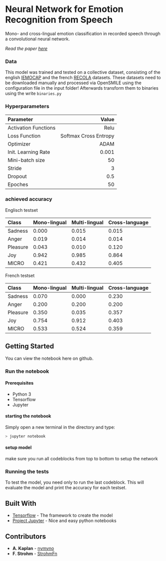 # Neural Network for Emotion Recognition from Speech


Mono- and cross-lingual emotion classification in recorded speech through a convolutional neural network.

*Read the paper [here](https://github.com/StraysWonderland/Neural-Network-for-Emotion-Recognition-from-Speech/blob/master/Paper/paper_cagritasci_emotionrecognition.pdf)*
### Data
This model was trained and tested on a collective dataset, 
consisting of the english [IEMOCAP](https://sail.usc.edu/iemocap/)
and the french [RECOLA](http://diuf.unifr.ch/diva/recola/index.html) datasets.
These datasets need to be downloaded manually and processed via OpenSMILE using the configuration file in the input folder!
Afterwards transform them to binaries using the write ```binaries.py```

### Hyperparameters
Parameter| Value  
:--|--:
Activation Functions | Relu
Loss Function | Softmax Cross Entropy
Optimizer | ADAM
Init. Learning Rate | 0.001
Mini-batch size | 50
Stride | 3
Dropout | 0.5
Epoches | 50

### achieved accuracy
Englisch testset

|Class | Mono-lingual | Multi-lingual | Cross-language
|:--|:--|:--|:--|
|Sadness | 0.000 | 0.015| 0.015
|Anger |0.019 |0.014| 0.014
|Pleasure| 0.043 |0.010| 0.120
|Joy| 0.942| 0.985| 0.864
|MICRO| 0.421| 0.432| 0.405

French testset

Class | Mono-lingual | Multi-lingual | Cross-language
:--|:--|:--|:--|
Sadness| 0.070 |0.000 |0.230
Anger| 0.200 |0.200 |0.200
|Pleasure| 0.350 |0.035 |0.357
Joy| 0.754| 0.912 |0.403
MICRO| 0.533 |0.524 |0.359

## Getting Started
You can view the notebook here on github. 
### Run the notebook
#### Prerequisites
- Python 3
- Tensorflow
- Jupyter

#### starting the notebook
Simply open a new terminal in the directory and type:
```bash
> jupyter notebook
```
#### setup model
make sure you run all codeblocks from top to bottom to setup the network

### Running the tests
To test the model, you need only to run the last codeblock.
This will evaluate the model and print the accuracy for each testset.


## Built With

* [Tensorflow](https://www.tensorflow.org/) - The framework to create the model
* [Project Jupyter](https://jupyter.org/) - Nice and easy python notebooks


## Contributors

* **A. Kaplan** - [nymvno](https://github.com/nymvno)
* **F. Strohm** - [StrohmFn](https://github.com/StrohmFn)

